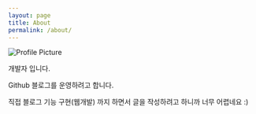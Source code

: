 ```yaml
---
layout: page
title: About
permalink: /about/
---
```


<img src="{{ site.baseurl }}/assets/ppomee.jpg" title="Profile Picture" class="profile">

개발자 입니다.

Github 블로그를 운영하려고 합니다.

직접 블로그 기능 구현(웹개발) 까지 하면서 글을 작성하려고 하니까 너무 어렵네요 :)
